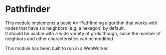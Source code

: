 # Pathfinder

This module implements a basic A*-Pathfinding algorithm that works with nodes
that have six neighbors (e.g. a hexagon) by default.<br>
It should be usable with a wide variety of grids though, since the number of
neighbors and other characteristics can be modified.

This module has been built to run in a WebWorker.
